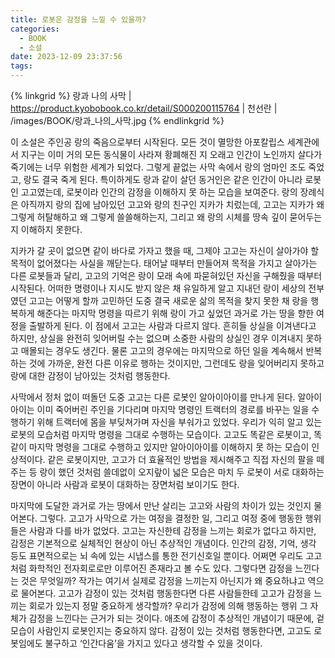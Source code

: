 ```yaml
---
title: 로봇은 감정을 느낄 수 있을까?
categories:
  - BOOK
  - 소설
date: 2023-12-09 23:37:56
tags:
---
```


{% linkgrid %}
랑과 나의 사막 | https://product.kyobobook.co.kr/detail/S000200115764 | 천선란 | /images/BOOK/랑과_나의_사막.jpg
{% endlinkgrid %}

이 소설은 주인공 랑의 죽음으로부터 시작된다. 모든 것이 멸망한 아포칼립스 세계관에서 지구는 이미 거의 모든 동식물이 사라져 황폐해진 지 오래고 인간이 노인까지 살다가 죽기에는 너무 위험한 세계가 되었다. 그렇게 끝없는 사막 속에서 랑의 엄마인 조도 죽었고, 랑도 결국 죽게 된다. 특이하게도 랑과 같이 살던 동거인은 같은 인간이 아니라 로봇인 고고였는데, 로봇이라 인간의 감정을 이해하지 못 하는 모습을 보여준다. 랑의 장례식은 아직까지 랑의 집에 남아있던 고고와 랑의 친구인 지카가 치렀는데, 고고는 지카가 왜 그렇게 허탈해하고 왜 그렇게 쓸쓸해하는지, 그리고 왜 랑의 시체를 땅속 깊이 묻어두는지 이해하지 못한다.

지카가 갈 곳이 없으면 같이 바다로 가자고 했을 때, 그제야 고고는 자신이 살아가야 할 목적이 없어졌다는 사실을 깨닫는다. 태어날 때부터 만들어져 목적을 가지고 살아가는 다른 로봇들과 달리, 고고의 기억은 랑이 모래 속에 파묻혀있던 자신을 구해줬을 때부터 시작된다. 어떠한 명령이나 지시도 받지 않은 채 유일하게 알고 지내던 랑이 세상의 전부였던 고고는 어떻게 할까 고민하던 도중 결국 새로운 삶의 목적을 찾지 못한 채 랑을 행복하게 해준다는 마지막 명령을 따르기 위해 랑이 가고 싶었던 과거로 가는 땅을 향한 여정을 출발하게 된다. 이 점에서 고고는 사람과 다르지 않다. 흔히들 상실을 이겨낸다고 하지만, 상실을 완전히 잊어버릴 수는 없으며 소중한 사람의 상실인 경우 이겨내지 못하고 매몰되는 경우도 생긴다. 물론 고고의 경우에는 마지막으로 하던 일을 계속해서 반복하는 것에 가까운, 완전 다른 이유로 행하는 것이지만, 그런데도 랑을 잊어버리지 못하고 랑에 대한 감정이 남아있는 것처럼 행동한다.

사막에서 정처 없이 떠돌던 도중 고고는 다른 로봇인 알아이아이를 만나게 된다. 알아이아이는 이미 죽어버린 주인을 기다리며 마지막 명령인 트랙터의 경로를 바꾸는 일을 수행하기 위해 트랙터에 몸을 부딪쳐가며 자신을 부숴가고 있었다. 우리가 익히 알고 있는 로봇의 모습처럼 마지막 명령을 그대로 수행하는 모습이다. 고고도 똑같은 로봇이고, 똑같이 마지막 명령을 그대로 수행하고 있지만 알아이아이를 이해하지 못 하는 모습이 인상적이다. 같은 로봇이지만, 고고가 더 효율적인 방법을 제시해주고 직접 자신의 팔을 떼주는 등 랑이 했던 것처럼 쓸데없이 오지랖이 넓은 모습은 마치 두 로봇이 서로 대화하는 장면이 아니라 사람과 로봇이 대화하는 장면처럼 보이기도 한다.

마지막에 도달한 과거로 가는 땅에서 만난 살리는 고고와 사람의 차이가 있는 것인지 물어본다. 그렇다. 고고가 사막으로 가는 여정을 결정한 일, 그리고 여정 중에 행동한 행위들은 사람과 다를 바가 없었다. 고고는 자신한테 감정을 느끼는 회로가 없다고 하지만, 감정은 기본적으로 실체적인 현상이 아닌 추상적인 개념이다. 인간의 감정, 기억, 생각 등도 표면적으로는 뇌 속에 있는 시냅스를 통한 전기신호일 뿐이다. 어쩌면 우리도 고고처럼 화학적인 전자회로로만 이루어진 존재라고 볼 수도 있다. 그렇다면 감정을 느낀다는 것은 무엇일까? 작가는 여기서 실제로 감정을 느끼는지 아닌지가 왜 중요하냐고 역으로 물어본다. 고고가 감정이 있는 것처럼 행동한다면 다른 사람들한테 고고가 감정을 느끼는 회로가 있는지 정말 중요하게 생각할까? 우리가 감정에 의해 행동하는 행위 그 자체가 감정을 느낀다는 근거가 되는 것이다. 애초에 감정이 추상적인 개념이기 때문에, 겉모습이 사람인지 로봇인지는 중요하지 않다. 감정이 있는 것처럼 행동한다면, 고고도 로봇임에도 불구하고 ‘인간다움’을 가지고 있다고 생각할 수 있을 것이다.
